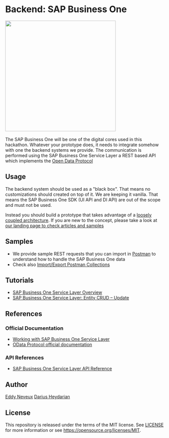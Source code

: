 # Backend: SAP Business One
<img src="https://i.imgur.com/eVBnydL.jpg" height="350">&nbsp;

The SAP Business One will be one of the digital cores used in this hackathon. Whatever your prototype does, it needs to integrate somehow with one the backend systems we provide. The communication is performed using the SAP Business One Service Layer a REST based API which implements the [Open Data Protocol](https://www.odata.org/)

## Usage
The backend system should be used as a "black box". That means no customizations should created on top of it. We are keeping it vanilla. That means the SAP Business One SDK (UI API and DI API) are out of the scope and must not be used.

Instead you should build a prototype that takes advantage of a [loosely coupled architecture](https://blogs.sap.com/2018/04/27/digital-transformation-for-smbs-a-blog-series/). If you are new to the concept, please take a look at [our landing page to check articles and samples](https://blogs.sap.com/2018/06/05/loosely-coupled-solutions-for-smbs-topics/)

## Samples
* We provide sample REST requests that you can import in [Postman](https://www.getpostman.com/downloads/) to understand how to handle the SAP Business One data
* Check also [Import/Export Postman Collections](https://learning.getpostman.com/docs/postman/collections/data_formats)

## Tutorials
* [SAP Business One Service Layer Overview](https://www.youtube.com/watch?v=zaF_i7x9-s0)
* [SAP Business One Service Layer: Entity CRUD – Update](https://blogs.sap.com/2016/04/23/b1-service-layer-entity-crud-update/)

## References
### Official Documentation
* [Working with SAP Business One Service Layer](https://help.sap.com/doc/0d2533ad95ba4ad7a702e83570a21c32/9.3/en-US/Working_with_SAP_Business_One_Service_Layer.pdf)
* [OData Protocol official documentation](https://www.odata.org/documentation/)

### API References
* [SAP Business One Service Layer API Reference](https://b1sa.github.io/hackathon/b1sl.html)

## Author
[Eddy Neveux](https://twitter.com/eddy_nev)
[Darius Heydarian](https://twitter.com/dariusheydarian)


## License
This repository is released under the terms of the MIT license.
See [LICENSE](https://github.com/B1SA/hackathon/blob/master/LICENSE) for more information or see https://opensource.org/licenses/MIT.
